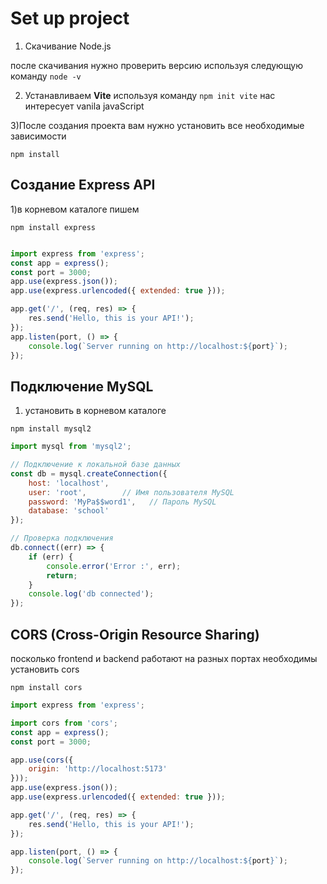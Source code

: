 # Set up project 

1) Скачивание Node.js
   
  после скачивания нужно проверить версию используя следующую команду ``` node -v ```

2) Устанавливаем **Vite** используя команду ```npm init vite```
   нас интересует vanila javaScript

3)После создания проекта вам нужно установить все необходимые зависимости

```npm install```

## Создание Express API

1)в корневом каталоге пишем 

```npm install express```

```js

import express from 'express';
const app = express();
const port = 3000;
app.use(express.json());
app.use(express.urlencoded({ extended: true }));

app.get('/', (req, res) => {
    res.send('Hello, this is your API!');
});
app.listen(port, () => {
    console.log(`Server running on http://localhost:${port}`);
});
```
## Подключение MySQL

1) установить в корневом каталоге

```npm install mysql2```

```js
import mysql from 'mysql2';

// Подключение к локальной базе данных
const db = mysql.createConnection({
    host: 'localhost',
    user: 'root',        // Имя пользователя MySQL
    password: 'MyPa$$word1',   // Пароль MySQL
    database: 'school'
});

// Проверка подключения
db.connect((err) => {
    if (err) {
        console.error('Error :', err);
        return;
    }
    console.log('db connected');
});
```

## CORS (Cross-Origin Resource Sharing)

посколько frontend и backend работают на разных портах необходимы установить cors

```npm install cors```

```js
import express from 'express';

import cors from 'cors';
const app = express();
const port = 3000;

app.use(cors({
    origin: 'http://localhost:5173'
}));
app.use(express.json());
app.use(express.urlencoded({ extended: true }));

app.get('/', (req, res) => {
    res.send('Hello, this is your API!');
});

app.listen(port, () => {
    console.log(`Server running on http://localhost:${port}`);
});
```
